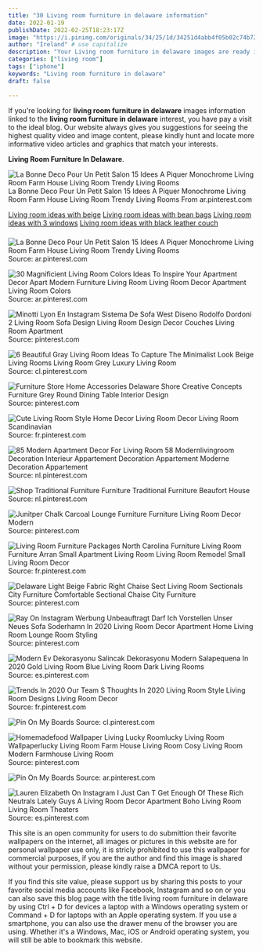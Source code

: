 ```yaml
---
title: "30 Living room furniture in delaware information"
date: 2022-01-19
publishDate: 2022-02-25T18:23:17Z
image: "https://i.pinimg.com/originals/34/25/1d/34251d4abb4f05b02c74b72dfe7f67aa.jpg"
author: "Ireland" # use capitalize
description: "Your Living room furniture in delaware images are ready in this website. Living room furniture in delaware are a topic that is being searched for and liked by netizens today. You can Get the Living room furniture in delaware files here. Get all royalty-free photos and vectors."
categories: ["living room"]
tags: ["iphone"]
keywords: "Living room furniture in delaware"
draft: false

---
```


If you're looking for **living room furniture in delaware** images information linked to the **living room furniture in delaware** interest, you have pay a visit to the ideal  blog.  Our website always  gives you  suggestions  for seeing  the highest  quality video and image  content, please kindly hunt and locate more informative video articles and graphics  that match your interests.

**Living Room Furniture In Delaware**. 

![La Bonne Deco Pour Un Petit Salon 15 Idees A Piquer Monochrome Living Room Farm House Living Room Trendy Living Rooms](https://i.pinimg.com/736x/11/ba/24/11ba24986a7e9598e041301a9b350b8a.jpg "La Bonne Deco Pour Un Petit Salon 15 Idees A Piquer Monochrome Living Room Farm House Living Room Trendy Living Rooms")
La Bonne Deco Pour Un Petit Salon 15 Idees A Piquer Monochrome Living Room Farm House Living Room Trendy Living Rooms From ar.pinterest.com

[Living room ideas with beige](/living-room-ideas-with-beige/)
[Living room ideas with bean bags](/living-room-ideas-with-bean-bags/)
[Living room ideas with 3 windows](/living-room-ideas-with-3-windows/)
[Living room ideas with black leather couch](/living-room-ideas-with-black-leather-couch/)



### 

 


![La Bonne Deco Pour Un Petit Salon 15 Idees A Piquer Monochrome Living Room Farm House Living Room Trendy Living Rooms](https://i.pinimg.com/736x/11/ba/24/11ba24986a7e9598e041301a9b350b8a.jpg "La Bonne Deco Pour Un Petit Salon 15 Idees A Piquer Monochrome Living Room Farm House Living Room Trendy Living Rooms")
Source: ar.pinterest.com

 

![30 Magnificient Living Room Colors Ideas To Inspire Your Apartment Decor Apart Modern Furniture Living Room Living Room Decor Apartment Living Room Colors](https://i.pinimg.com/originals/9a/f1/61/9af161c0de8c67130f8077808d997703.jpg "30 Magnificient Living Room Colors Ideas To Inspire Your Apartment Decor Apart Modern Furniture Living Room Living Room Decor Apartment Living Room Colors")
Source: ar.pinterest.com

 

![Minotti Lyon En Instagram Sistema De Sofa West Diseno Rodolfo Dordoni 2 Living Room Sofa Design Living Room Design Decor Couches Living Room Apartment](https://i.pinimg.com/originals/e8/54/5c/e8545c5881799aeea965f5ba78544b2f.jpg "Minotti Lyon En Instagram Sistema De Sofa West Diseno Rodolfo Dordoni 2 Living Room Sofa Design Living Room Design Decor Couches Living Room Apartment")
Source: pinterest.com

 

![6 Beautiful Gray Living Room Ideas To Capture The Minimalist Look Beige Living Rooms Living Room Grey Luxury Living Room](https://i.pinimg.com/originals/9e/73/50/9e73509ff192e909b5b6125e48d5e5cd.jpg "6 Beautiful Gray Living Room Ideas To Capture The Minimalist Look Beige Living Rooms Living Room Grey Luxury Living Room")
Source: cl.pinterest.com

 

![Furniture Store Home Accessories Delaware Shore Creative Concepts Furniture Grey Round Dining Table Interior Design](https://i.pinimg.com/originals/86/ef/7c/86ef7c5be841213e99d420849af0d5c1.jpg "Furniture Store Home Accessories Delaware Shore Creative Concepts Furniture Grey Round Dining Table Interior Design")
Source: pinterest.com

 

![Cute Living Room Style Home Decor Living Room Decor Living Room Scandinavian](https://i.pinimg.com/originals/e4/c9/d1/e4c9d1bf407a171c2732ce9b820bb4d0.jpg "Cute Living Room Style Home Decor Living Room Decor Living Room Scandinavian")
Source: fr.pinterest.com

 

![85 Modern Apartment Decor For Living Room 58 Modernlivingroom Decoration Interieur Appartement Decoration Appartement Moderne Decoration Appartement](https://i.pinimg.com/originals/ce/52/b9/ce52b9f1786341b314ab3776ac02a280.png "85 Modern Apartment Decor For Living Room 58 Modernlivingroom Decoration Interieur Appartement Decoration Appartement Moderne Decoration Appartement")
Source: nl.pinterest.com

 

![Shop Traditional Furniture Furniture Traditional Furniture Beaufort House](https://i.pinimg.com/originals/7d/ac/1f/7dac1f08005313db8c5408591b20117c.png "Shop Traditional Furniture Furniture Traditional Furniture Beaufort House")
Source: nl.pinterest.com

 

![Junitper Chalk Carcoal Lounge Furniture Furniture Living Room Decor Modern](https://i.pinimg.com/originals/51/bf/76/51bf763aaabdcea53d971cfae3a162c9.jpg "Junitper Chalk Carcoal Lounge Furniture Furniture Living Room Decor Modern")
Source: pinterest.com

 

![Living Room Furniture Packages North Carolina Furniture Living Room Furniture Arran Small Apartment Living Room Living Room Remodel Small Living Room Decor](https://i.pinimg.com/originals/fb/7d/d4/fb7dd43047b22b0d33bf1bebe215b30c.jpg "Living Room Furniture Packages North Carolina Furniture Living Room Furniture Arran Small Apartment Living Room Living Room Remodel Small Living Room Decor")
Source: fr.pinterest.com

 

![Delaware Light Beige Fabric Right Chaise Sect Living Room Sectionals City Furniture Comfortable Sectional Chaise City Furniture](https://i.pinimg.com/originals/d4/6e/ec/d46eec081e83afd95b433db1596c47fc.png "Delaware Light Beige Fabric Right Chaise Sect Living Room Sectionals City Furniture Comfortable Sectional Chaise City Furniture")
Source: pinterest.com

 

![Ray On Instagram Werbung Unbeauftragt Darf Ich Vorstellen Unser Neues Sofa Soderhamn In 2020 Living Room Decor Apartment Home Living Room Lounge Room Styling](https://i.pinimg.com/736x/f0/0a/b8/f00ab841d88e6edef53e915cbe9ee2ac.jpg "Ray On Instagram Werbung Unbeauftragt Darf Ich Vorstellen Unser Neues Sofa Soderhamn In 2020 Living Room Decor Apartment Home Living Room Lounge Room Styling")
Source: pinterest.com

 

![Modern Ev Dekorasyonu Salincak Dekorasyonu Modern Salapequena In 2020 Gold Living Room Blue Living Room Dark Living Rooms](https://i.pinimg.com/originals/f6/8a/c8/f68ac86a09a0a842968605799f4717a9.jpg "Modern Ev Dekorasyonu Salincak Dekorasyonu Modern Salapequena In 2020 Gold Living Room Blue Living Room Dark Living Rooms")
Source: es.pinterest.com

 

![Trends In 2020 Our Team S Thoughts In 2020 Living Room Style Living Room Designs Living Room Decor](https://i.pinimg.com/736x/60/3e/fc/603efcfdc639493ca924009eff7c089c.jpg "Trends In 2020 Our Team S Thoughts In 2020 Living Room Style Living Room Designs Living Room Decor")
Source: fr.pinterest.com

 

![Pin On My Boards](https://i.pinimg.com/564x/2d/88/c1/2d88c11221e3d9fb82dc346d294335d5.jpg "Pin On My Boards")
Source: cl.pinterest.com

 

![Homemadefood Wallpaper Living Lucky Roomlucky Living Room Wallpaperlucky Living Room Farm House Living Room Cosy Living Room Modern Farmhouse Living Room](https://i.pinimg.com/originals/af/94/b5/af94b5c88911d9e86d60b44c59b4407e.jpg "Homemadefood Wallpaper Living Lucky Roomlucky Living Room Wallpaperlucky Living Room Farm House Living Room Cosy Living Room Modern Farmhouse Living Room")
Source: pinterest.com

 

![Pin On My Boards](https://i.pinimg.com/originals/e4/b0/84/e4b08418a0adde0ff6d7f31130452a5a.png "Pin On My Boards")
Source: ar.pinterest.com

 

![Lauren Elizabeth On Instagram I Just Can T Get Enough Of These Rich Neutrals Lately Guys A Living Room Decor Apartment Boho Living Room Living Room Theaters](https://i.pinimg.com/originals/34/25/1d/34251d4abb4f05b02c74b72dfe7f67aa.jpg "Lauren Elizabeth On Instagram I Just Can T Get Enough Of These Rich Neutrals Lately Guys A Living Room Decor Apartment Boho Living Room Living Room Theaters")
Source: es.pinterest.com

 

This site is an open community for users to do submittion their favorite wallpapers on the internet, all images or pictures in this website are for personal wallpaper use only, it is stricly prohibited to use this wallpaper for commercial purposes, if you are the author and find this image is shared without your permission, please kindly raise a DMCA report to Us.

If you find this site value, please support us by sharing this posts to your favorite social media accounts like Facebook, Instagram and so on or you can also save this blog page with the title living room furniture in delaware by using Ctrl + D for devices a laptop with a Windows operating system or Command + D for laptops with an Apple operating system. If you use a smartphone, you can also use the drawer menu of the browser you are using. Whether it's a Windows, Mac, iOS or Android operating system, you will still be able to bookmark this website.
